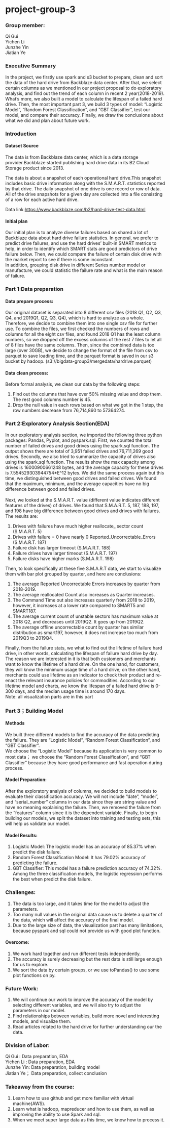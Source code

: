 # project-group-3
### Group member: <br/>
Qi Gui<br/> Yichen Li<br/>   Junzhe Yin<br/> Jiatian Ye<br/>

### Executive Summary<br/>
In the project, we firstly use spark and s3 bucket to prepare, clean and sort the data of the hard drive from Backblaze data center. After that, we select certain columns as we mentioned in our project proposal to do exploratory analysis, and find out the trend of each column in recent 2 year(2018-2019). What’s more, we also built a model to calculate the lifespan of a failed hard drive. Then, the most important part 3, we build 3 types of model: “Logistic Model”, “Random Forest Classification”, and “GBT Classifier”, test our model, and compare their accuracy. Finally, we draw the conclusions about what we did and plan about future work.<br/>

### Introduction<br/>

#### Dataset Source<br/>
The data is from Backblaze data center, which is a data storage provider.Backblaze started publishing hard drive data in its B2 Cloud Storage product since 2013.<br/>

The data is about a snapshot of each operational hard drive.This snapshot includes basic drive information along with the S.M.A.R.T. statistics reported by that drive. The daily snapshot of one drive is one record or row of data. All of the drive snapshots for a given day are collected into a file consisting of a row for each active hard drive. <br/>

Data link:https://www.backblaze.com/b2/hard-drive-test-data.html

#### Initial plan<br/>
Our initial plan is to analyze diverse failures based on shared a lot of Backblaze data about hard drive failure statistics. In general, we prefer to predict drive failures, and use the hard drives’ built-in SMART metrics to help, in order to identify which SMART stats are good predictors of drive failure below. Then, we could compare the failure of certain disk drive with the market report to see if there is some inconstant. <br/>
In addition, grouping disk drive in different Series number model or manufacture, we could statistic the failure rate and what is the main reason of failure.<br/>

### Part 1:Data preparation <br/>  
#### Data prepare process:<br/>
Our original dataset is separated into 8 different csv files (2018 Q1, Q2, Q3, Q4, and 2019Q1, Q2, Q3, Q4), which is hard to analyze as a whole. Therefore, we decide to combine them into one single csv file for further use. To combine the files, we first checked the numbers of rows and columns for all the eight csv files, and found 2018 Q1 has the least column numbers, so we dropped off the excess columns of the rest 7 files to let all of 8 files have the same columns. Then, since the combined data is too large (over 30GB), we decide to change the format of the file from csv to parquet to save loading time, and the parquet format is saved in our s3 bucket by hadoop. (s3://bigdata-group3/mergedata/hardrive.parquet) <br/>

#### Data clean process:<br/>
Before formal analysis, we clean our data by the following steps:<br/>
1. Find out the columns that have over 50% missing value and drop them. The rest good columns number is 45.<br/>
2. Drop the null value in each rows based on what we got in the 1 step, the row numbers decrease from 76,714,860 to 57364274.<br/>


### Part 2:Exploratory Analysis Section(EDA) <br/>
  In our exploratory analysis section, we imported the following three python packages: Pandas, Pyplot, and pyspark.sql. First, we counted the total number of failed drives and good drives using the spark.sql function. The output shows there are total of 3,951 failed drives and 76,711,269 good drives. Secondly, we also tried to summarize the capacity of drives also using the spark.sql function. The results show the max capacity among drives is 16000900661248 bytes, and the average capacity for these drives is 7.554529303944754*E^12 bytes. We did the same process again but this time, we distinguished between good drives and failed drives. We found that the maximum, minimum, and the average capacities have no big difference between good and failed drives.<br/>
  <br/>
   Next, we looked at the S.M.A.R.T. value (different value indicates different features of the drives) of drives. We found that S.M.A.R.T. 5, 187, 188, 197, and 198 have big difference between good drives and drives with failures. The results are: 
1.	Drives with failures have much higher reallocate_ sector count (S.M.A.R.T. 5)
2.	Drives with failure = 0 have nearly 0 Reported_Uncorrectable_Errors (S.M.A.R.T. 187)
3.	Failure disk has larger timeout (S.M.A.R.T. 188)
4.	Failure drives have larger timeout (S.M.A.R.T. 197)
5.	Failure disks have higher marks (S.M.A.R.T. 198)

Then, to look specifically at these five S.M.A.R.T data, we start to visualize them with bar plot grouped by quarter, and here are conclusions:<br/>
1. The average Reported Uncorrectable Errors increases by quarter from 2018-2019.<br/>
2. The average reallocated Count also increases as Quarter increases.<br/>
3. The Command Time out also increases quarterly from 2018 to 2019, however, it increases at a lower rate compared to SMART5 and SMART187.<br/>
4. The average current count of unstable sectors has maximum value at 2018 Q2, and decreases until 2019Q2. It goes up from 2019Q2.<br/>
5. The average offline uncorrectable count by quarter has similar distribution as smart197, however, it does not increase too much from 2019Q3 to 2019Q4.<br/>

Finally, from the failure stats, we what to find out the lifetime of failure hard drive, in other words, calculating the lifespan of failure hard drive by day.<br/>
The reason we are interested in it is that both customers and merchants want to know the lifetime of a hard drive. On the one hand, for customers, they will know the minimum usage time of a hard drive; on the other hand, merchants could use lifetime as an indicator to check their product and re-enact the relevant insurance policies for commodities. According to our lifetime model and charts, we know the lifespan of a failed hard drive is 0-300 days, and the median usage time is around 170 days.<br/>
Note: all visualization parts are in this part<br/>

### Part 3；Building Model<br/>
#### Methods <br/>
We built three different models to find the accuracy of the data predicting the failure. They are “Logistic Model”, “Random Forest Classification”, and “GBT Classifier”. <br/>
We choose the “Logistic Model” because its application is very common to most data； we choose the “Random Forest Classification”, and “GBT Classifier” because they have good performance and fast operation during process.<br/>

#### Model Preparation:<br/>
After the  exploratory analysis of columns, we decided to build models to evaluate their classification accuracy. We will not include “date”, “model”, and “serial_number” columns in our data since they are string value and have no meaning explaining the failure. Then, we removed the failure from the “features” column since it is the dependent variable. Finally, to begin building our models, we split the dataset into training and testing sets, this will help us validate our model. <br/>

#### Model Results: <br/>
1.	Logistic Model: The logistic model has an accuracy of 85.37% when predict the disk failure.<br/>
2.	Random Forest Classification Model: It has 79.02% accuracy of predicting the failure.<br/>
3.	GBT Classifier: This model has a failure prediction accuracy of 74.32%.<br/>
Among the three classification models, the logistic regression performs the best when predict the disk failure.<br/>

### Challenges:<br/>
1. The data is too large, and it takes time for the model to adjust the parameters. <br/>
2. Too many null values in the original data cause us to delete a quarter of the data, which will affect the accuracy of the final model.<br/>
3. Due to the large size of data, the visualization part has many limitations, because pyspark and sql could not provide us with good plot function.<br/>

#### Overcome:<br/>
1. We work hard together and run different tests independently.<br/>
2. The accuracy is surely decreasing but the rest data is still large enough for us to explore.<br/>
3. We sort the data by certain groups, or we use toPandas() to use some plot functions on py. <br/>

### Future Work:<br/>
1. We will continue our work to improve the accuracy of the model by selecting different variables, and we will also try to adjust the parameters in our model.<br/>
2. Find relationships between variables, build more novel and interesting models, and visualize them.<br/>
3. Read articles related to the hard drive for further understanding our the data. <br/>

### Division of Labor:<br/>
Qi Gui : Data preparation, EDA<br/> 
Yichen Li : Data preparation, EDA<br/>
Junzhe Yin: Data preparation, building model<br/> 
Jiatian Ye； Data preparation, collect conclusion<br/>

### Takeaway from the course:<br/>
1. Learn how to use github and get more familiar with virtual machine(AWS).<br/>
2. Learn what is hadoop, mapreducer and how to use them, as well as improving the ability to use Spark and sql.<br/>
3. When we meet super large data as this time, we know how to process it.<br/>
